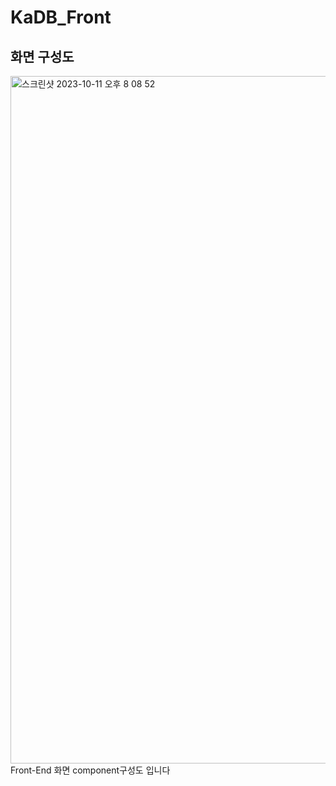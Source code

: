 # KaDB_Front
## 화면 구성도
<img width="1100" alt="스크린샷 2023-10-11 오후 8 08 52" src="https://github.com/KaDB-TeamProject/KaDB_Front/assets/93314745/c4d32188-ecef-4ed2-8574-4eacfe551b43">
Front-End 화면 component구성도 입니다

